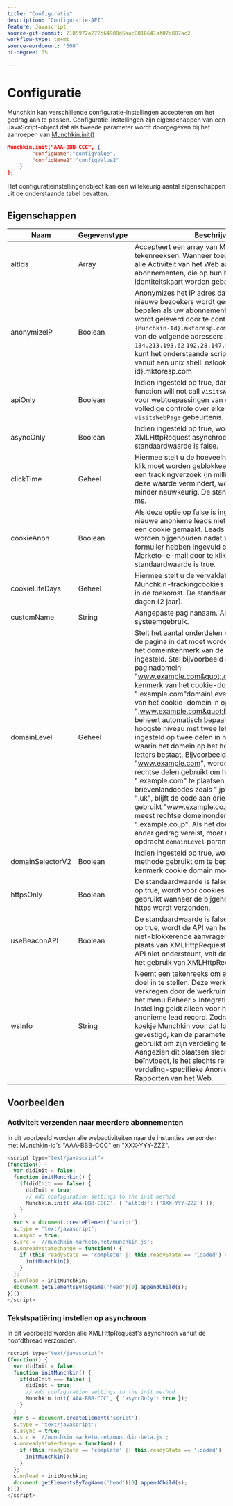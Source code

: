 ```yaml
---
title: "Configuratie"
description: "Configuratie-API"
feature: Javascript
source-git-commit: 2185972a272b64908d6aac8818641af07c807ac2
workflow-type: tm+mt
source-wordcount: '608'
ht-degree: 0%

---
```



# Configuratie

Munchkin kan verschillende configuratie-instellingen accepteren om het gedrag aan te passen. Configuratie-instellingen zijn eigenschappen van een JavaScript-object dat als tweede parameter wordt doorgegeven bij het aanroepen van [Munchkin.init()](lead-tracking.md#munchkin-behavior)

```json
Munchkin.init("AAA-BBB-CCC", {
        "configName":"configValue",
        "configName2":"configValue2"
    }
);
```

Het configuratieinstellingenobject kan een willekeurig aantal eigenschappen uit de onderstaande tabel bevatten.

## Eigenschappen

| Naam | Gegevenstype | Beschrijving |
|---|---|---|
| altIds | Array | Accepteert een array van Munchkin-id-tekenreeksen. Wanneer toegelaten, dupliceert dit alle Activiteit van het Web aan de gerichte abonnementen, die op hun Munchkin identiteitskaart worden gebaseerd. |
| anonymizeIP | Boolean | Anonymizes het IP adres dat in Marketo voor nieuwe bezoekers wordt geregistreerd.U kunt bepalen als uw abonnement aan Munchkin V2 wordt geleverd door te controleren of uw `{Munchkin-Id}.mktoresp.com` domein heeft één van de volgende adressen: `192.28.144.124` `134.213.193.62` `192.28.147.68` `103.237.104.82`. U kunt het onderstaande script ook uitvoeren vanuit een unix shell: nslookup {munchkin-id}.mktoresp.com | grep -E -c -e &quot;(192.28.144.124,134.213.193.62,192.28.147.68,103.237.104.82)&quot; Als output &quot;0&quot;dan is uw abonnement niet provisioned met Munchkin V2; als het 1 of groter output, dan is het provisioned. |
| apiOnly | Boolean | Indien ingesteld op true, dan `Munchkin.Init()` function will not call `visitsWebPage`. Dit is handig voor webtoepassingen van één pagina die volledige controle over elke pagina nodig hebben `visitsWebPage` gebeurtenis. |
| asyncOnly | Boolean | Indien ingesteld op true, wordt de XMLHttpRequest asynchroon verzonden. De standaardwaarde is false. |
| clickTime | Geheel | Hiermee stelt u de hoeveelheid tijd in die na een klik moet worden geblokkeerd om te klikken op een trackingverzoek (in milliseconden). Als u deze waarde vermindert, wordt de klikcontrole minder nauwkeurig. De standaardwaarde is 350 ms. |
| cookieAnon | Boolean | Als deze optie op false is ingesteld, worden nieuwe anonieme leads niet bijgehouden en in een cookie gemaakt. Leads hebben cookies en worden bijgehouden nadat ze een Marketo-formulier hebben ingevuld of door via een Marketo-e-mail door te klikken. De standaardwaarde is true. |
| cookieLifeDays | Geheel | Hiermee stelt u de vervaldatum van nieuwe Munchkin-trackingcookies in op dit aantal dagen in de toekomst. De standaardwaarde is 730 dagen (2 jaar). |
| customName | String | Aangepaste paginanaam. Alleen voor systeemgebruik. |
| domainLevel | Geheel | Stelt het aantal onderdelen van het domein van de pagina in dat moet worden gebruikt wanneer het domeinkenmerk van de cookie wordt ingesteld. Stel bijvoorbeeld dat het huidige paginadomein &quot;www.example.com&quot;.domainLevel: 2 het kenmerk van het cookie-domein instelt op &quot;.example.com&quot;domainLevel: 3 stelt het kenmerk van het cookie-domein in op &quot;.www.example.com&quot;Background:Munchkin beheert automatisch bepaalde domeinen van het hoogste niveau met twee letters. Dit is standaard ingesteld op twee delen in normale gevallen waarin het domein op het hoogste niveau uit drie letters bestaat. Bijvoorbeeld &quot;www.example.com&quot;, worden de twee meest rechtse delen gebruikt om het koekje, &quot;.example.com&quot; te plaatsen.Voor twee brievenlandcodes zoals &quot;.jp&quot;, &quot;.us&quot;, &quot;.cn&quot;, en &quot;.uk&quot;, blijft de code aan drie delen in gebreke. Zo gebruikt &quot;www.example.co.jp&quot; bijvoorbeeld drie meest rechtse domeinonderdelen, &quot;.example.co.jp&quot;. Als het domeinpatroon een ander gedrag vereist, moet u dit opgeven met de opdracht `domainLevel` parameter. |
| domainSelectorV2 | Boolean | Indien ingesteld op true, wordt een verbeterde methode gebruikt om te bepalen hoe het kenmerk cookie domain moet worden ingesteld. |
| httpsOnly | Boolean | De standaardwaarde is false. Wanneer ingesteld op true, wordt voor cookies de instelling Secure gebruikt wanneer de bijgehouden pagina via https wordt verzonden. |
| useBeaconAPI | Boolean | De standaardwaarde is false. Wanneer ingesteld op true, wordt de API van het baken gebruikt om niet-blokkerende aanvragen te verzenden in plaats van XMLHttpRequest. Als de browser deze API niet ondersteunt, valt de Munchkin terug op het gebruik van XMLHttpRequest. |
| wsInfo | String | Neemt een tekenreeks om een werkruimte als doel in te stellen. Deze werkruimte-id wordt verkregen door de werkruimte te selecteren in het menu Beheer > Integratie > Munchkin. Deze instelling geldt alleen voor het maken van een anonieme lead record. Zodra de waarde van het koekje Munchkin voor dat loodverslag is gevestigd, kan de parameter wsInfo niet worden gebruikt om zijn verdeling te veranderen. Aangezien dit plaatsen slechts anonieme lood beïnvloedt, is het slechts relevant voor verdeling-specifieke Anoniem Bezoekers in de Rapporten van het Web. |

## Voorbeelden

### Activiteit verzenden naar meerdere abonnementen

In dit voorbeeld worden alle webactiviteiten naar de instanties verzonden met Munchkin-id&#39;s &quot;AAA-BBB-CCC&quot; en &quot;XXX-YYY-ZZZ&quot;.

```javascript
<script type="text/javascript">
(function() {
  var didInit = false;
  function initMunchkin() {
    if(didInit === false) {
      didInit = true;
      // Add configuration settings to the init method
      Munchkin.init('AAA-BBB-CCCC', { 'altIds': ['XXX-YYY-ZZZ'] });
    }
  }
  var s = document.createElement('script');
  s.type = 'text/javascript';
  s.async = true;
  s.src = '//munchkin.marketo.net/munchkin.js';
  s.onreadystatechange = function() {
    if (this.readyState == 'complete' || this.readyState == 'loaded') {
      initMunchkin();
    }
  };
  s.onload = initMunchkin;
  document.getElementsByTagName('head')[0].appendChild(s);
})();
</script>
```

### Tekstspatiëring instellen op asynchroon

In dit voorbeeld worden alle XMLHttpRequest&#39;s asynchroon vanuit de hoofdthread verzonden.

```javascript
<script type="text/javascript">
(function() {
  var didInit = false;
  function initMunchkin() {
    if(didInit === false) {
      didInit = true;
      // Add configuration settings to the init method
      Munchkin.init('AAA-BBB-CCC', { 'asyncOnly': true });
    }
  }
  var s = document.createElement('script');
  s.type = 'text/javascript';
  s.async = true;
  s.src = '//munchkin.marketo.net/munchkin-beta.js';
  s.onreadystatechange = function() {
    if (this.readyState == 'complete' || this.readyState == 'loaded') {
      initMunchkin();
    }
  };
  s.onload = initMunchkin;
  document.getElementsByTagName('head')[0].appendChild(s);
})();
</script>
```
